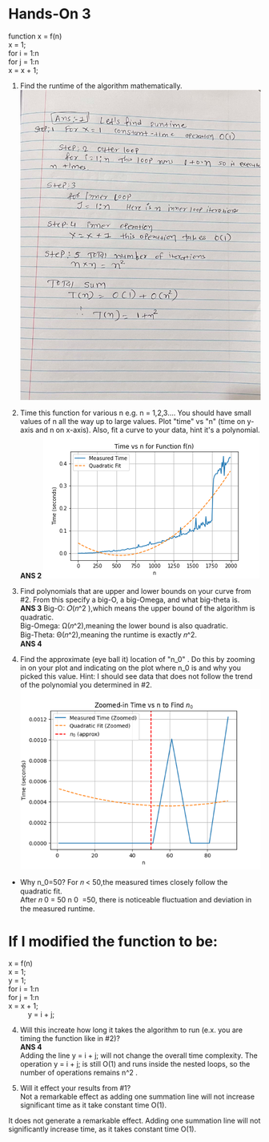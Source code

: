 # Hands-On 3

function x = f(n)</br>
   x = 1;</br>
   for i = 1:n</br>
        for j = 1:n</br>
             x = x + 1;</br>

1) Find the runtime of the algorithm mathematically.
![ans1](ans1.jpg)</br>

2) Time this function for various n e.g. n = 1,2,3.... You should have small values of n all the way up to large values. Plot "time" vs "n" (time on y-axis and n on x-axis). Also, fit a curve to your data, hint it's a polynomial.</br> 
**ANS 2**
![time_VS_N](time_VS_n.png)</br>

3) Find polynomials that are upper and lower bounds on your curve from #2. From this specify a big-O, a big-Omega, and what big-theta is.</br>
**ANS 3**
Big-O: 𝑂(𝑛^2 ),which means the upper bound of the algorithm is quadratic.</br>
Big-Omega: Ω(𝑛^2),meaning the lower bound is also quadratic.</br>
Big-Theta: Θ(𝑛^2),meaning the runtime is exactly 𝑛^2.</br>
**ANS 4**
4) Find the approximate (eye ball it) location of "n_0" . Do this by zooming in on your plot and indicating on the plot where n_0 is and why you picked this value. Hint: I should see data that does not follow the trend of the polynomial you determined in #2.</br>
![N_)](N_0.png)

* Why n_0=50? 
For 𝑛 < 50,the measured times closely follow the quadratic fit.</br>
After 𝑛 0 = 50 n 0 ​ =50, there is noticeable fluctuation and deviation in the measured runtime.</br>

# If I modified the function to be:</br>
x = f(n)</br>
   x = 1;</br>
   y = 1;</br>
   for i = 1:n</br>
        for j = 1:n</br>
             x = x + 1;</br>
        y = i + j;</br>

4) Will this increate how long it takes the algorithm to run (e.x. you are timing the function like in #2)?</br>
**ANS 4**</br>
Adding the line y = i + j; will not change the overall time complexity. The operation y = i + j; is still O(1) and runs inside the nested loops, so the number of operations remains n^2 .

5) Will it effect your results from #1?</br>
Not a remarkable effect as adding one summation line will not increase significant time as it take constant time O(1).

It does not generate a remarkable effect. Adding one summation line will not significantly increase time, as it takes constant time O(1).